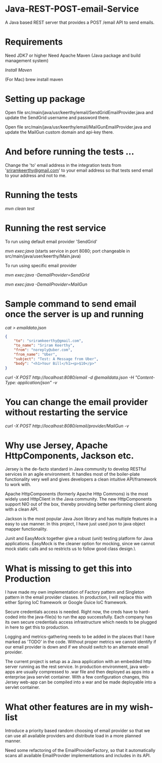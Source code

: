 # Java-REST-POST-email-Service

A Java based REST server that provides a POST /email API to send emails.

# Requirements

Need JDK7 or higher
Need Apache Maven (Java package and build management system)

_Install Maven_

(For Mac) brew install maven

# Setting up package

Open file src/main/java/usr/keerthy/email/SendGridEmailProvider.java and update the SendGrid username and password there.

Open file src/main/java/usr/keerthy/email/MailGunEmailProvider.java and update the MailGun custom domain and api-key there.

# And before running the tests ...

Change the 'to' email address in the integration tests from 'sriramkeerthy@gmail.com' to your email address so that tests send email to your address and not to me.

# Running the tests

_mvn clean test_

# Running the rest service

To run using default email provider 'SendGrid'

_mvn exec:java_ (starts service in port 8080; port changeable in src/main/java/user/keerthy/Main.java)

To run using specific email provider

_mvn exec:java -DemailProvider=SendGrid_

_mvn exec:java -DemailProvider=MailGun_

# Sample command to send email once the server is up and running

_cat > emaildata.json_

```json
{
    "to": "sriramkeerthy@gmail.com",
    "to_name": "Sriram Keerthy",
    "from": "noreply@uber.com",
    "from_name": "Uber",
    "subject": "Test: A Message from Uber",
    "body": "<h1>Your Bill</h1><p>$10</p>"
}
```

_curl -X POST http://localhost:8080/email -d @emaildata.json -H "Content-Type: application/json" -v_

# You can change the email provider without restarting the service

_curl -X POST http://localhost:8080/email/provider/MailGun -v_

# Why use Jersey, Apache HttpComponents, Jackson etc.

Jersey is the de-facto standard in Java community to develop RESTful services in an agile environment. It handles most of the boiler-plate functionality very well and gives developers a clean intuitive API/framework to work with.

Apache HttpComponents (formerly Apache Http Commons) is the most widely used HttpClient in the Java community. The new HttpComponents support NIO out of the box, thereby providing better performing client along with a clean API.

Jackson is the most popular Java Json library and has multiple features in a easy to use manner. In this project, I have just used json to java object mapper functionality.

Junit and EasyMock together give a robust (unit) testing platform for Java applications. EasyMock is the cleaner option for mocking, since we cannot mock static calls and so restricts us to follow good class design.\

# What is missing to get this into Production

I have made my own implementation of Factory pattern and Singleton pattern in the email provider classes. In production, I will replace this with either Spring IoC framework or Google Guice IoC framework.

Secure credentials access is needed. Right now, the creds have to hard-coded into the java-file(s) to run the app successfully. Each company has its own secure credentials access infrastructure which needs to be plugged in here to get this to production.

Logging and metrics-gathering needs to be added in the places that I have marked as 'TODO' in the code. Without proper metrics we cannot identify if our email provider is down and if we should switch to an alternate email provider.

The current project is setup as a Java application with an embedded http server running as the rest service. In production environment, java web-apps are usually compressed to .war file and then deployed as apps into a enterprise java servlet container. With a few configuration changes, this Jersey web-app can be compiled into a war and be made deployable into a servlet container.

# What other features are in my wish-list

Introduce a priority based random choosing of email provider so that we can use all available providers and distribute load in a more planned manner.

Need some refactoring of the EmailProviderFactory, so that it automatically scans all available EmailProvider implementations and includes in its API.

